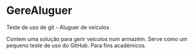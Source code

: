 # GereAluguer
Teste de uso de git - Aluguer de veículos

Contem uma solução para gerir veículos num armazém. Serve como um pequeno teste de uso do GitHub.
Para fins académicos.
